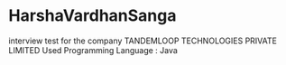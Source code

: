# HarshaVardhanSanga
interview test for the company TANDEMLOOP TECHNOLOGIES PRIVATE LIMITED
Used Programming Language : Java
